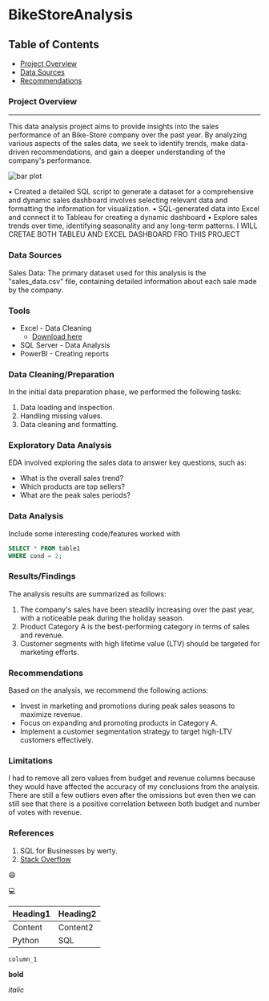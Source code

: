 # BikeStoreAnalysis

## Table of Contents

- [Project Overview](#project-overview)
- [Data Sources](#data-sources)
- [Recommendations](#recommendations)

### Project Overview
---

This data analysis project aims to provide insights into the sales performance of an Bike-Store company over the past year. By analyzing various aspects of the sales data, we seek to identify trends, make data-driven recommendations, and gain a deeper understanding of the company's performance.

![bar plot](https://github.com/Irene-arch/Documenting_Example/assets/56026296/5ebedeb8-65e4-4f09-a2a5-0699119f5ff7)

•	Created a detailed SQL script to generate a dataset for a comprehensive and dynamic sales dashboard involves selecting relevant data and formatting the information for visualization. 
•	SQL-generated data into Excel and connect it to Tableau for creating a dynamic dashboard 
•	Explore sales trends over time, identifying seasonality and any long-term patterns. 
I WILL CRETAE BOTH TABLEU AND EXCEL DASHBOARD FRO THIS PROJECT

### Data Sources

Sales Data: The primary dataset used for this analysis is the "sales_data.csv" file, containing detailed information about each sale made by the company.

### Tools

- Excel - Data Cleaning
  - [Download here](https://microsoft.com)
- SQL Server - Data Analysis
- PowerBI - Creating reports


### Data Cleaning/Preparation

In the initial data preparation phase, we performed the following tasks:
1. Data loading and inspection.
2. Handling missing values.
3. Data cleaning and formatting.

### Exploratory Data Analysis

EDA involved exploring the sales data to answer key questions, such as:

- What is the overall sales trend?
- Which products are top sellers?
- What are the peak sales periods?

### Data Analysis

Include some interesting code/features worked with

```sql
SELECT * FROM table1
WHERE cond = 2;
```

### Results/Findings

The analysis results are summarized as follows:
1. The company's sales have been steadily increasing over the past year, with a noticeable peak during the holiday season.
2. Product Category A is the best-performing category in terms of sales and revenue.
3. Customer segments with high lifetime value (LTV) should be targeted for marketing efforts.

### Recommendations

Based on the analysis, we recommend the following actions:
- Invest in marketing and promotions during peak sales seasons to maximize revenue.
- Focus on expanding and promoting products in Category A.
- Implement a customer segmentation strategy to target high-LTV customers effectively.

### Limitations

I had to remove all zero values from budget and revenue columns because they would have affected the accuracy of my conclusions from the analysis. There are still a few outliers even after the omissions but even then we can still see that there is a positive correlation between both budget and number of votes with revenue.

### References

1. SQL for Businesses by werty.
2. [Stack Overflow](https://stack.com)

😄

💻

|Heading1|Heading2|
|--------|--------|
|Content|Content2|
|Python|SQL|

`column_1`

**bold**

*italic*
